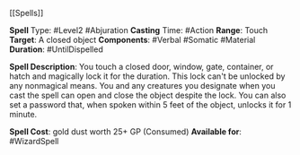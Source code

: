 [[Spells]]

**Spell** Type: #Level2 #Abjuration 
**Casting** Time: #Action 
**Range**: Touch
**Target**: A closed object
**Components**: #Verbal #Somatic #Material 
**Duration**: #UntilDispelled

**Spell Description**: 
	You touch a closed door, window, gate, container, or hatch and magically lock it for the duration. This lock can't be unlocked by any nonmagical means. You and any creatures you designate when you cast the spell can open and close the object despite the lock. You can also set a password that, when spoken within 5 feet of the object, unlocks it for 1 minute.

**Spell Cost**: gold dust worth 25+ GP (Consumed)
**Available for**: #WizardSpell 